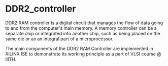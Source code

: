 # DDR2_controller

DDR2 RAM controller is a digital circuit that manages the flow of data going to and from the computer's main memory. A memory controller can be a separate chip or integrated into another chip, such as being placed on the same die or as an integral part of a microprocessor.

The main components of the DDR2 RAM Controller are implemented in XILINX ISE to demonstrate its working principle as a part of VLSI course @ IIITH.

